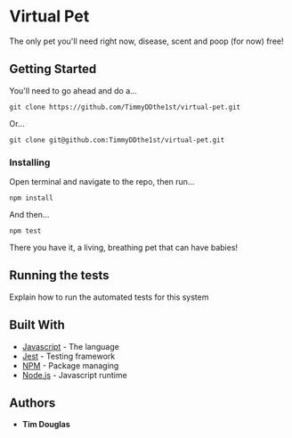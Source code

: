 # Virtual Pet

The only pet you'll need right now, disease, scent and poop (for now) free!

## Getting Started

You'll need to go ahead and do a...

```
git clone https://github.com/TimmyDDthe1st/virtual-pet.git
```
Or...
```
git clone git@github.com:TimmyDDthe1st/virtual-pet.git
```

### Installing

Open terminal and navigate to the repo, then run...

```
npm install
```

And then...

```
npm test
```

There you have it, a living, breathing pet that can have babies!

## Running the tests

Explain how to run the automated tests for this system

## Built With

* [Javascript](https://www.javascript.com/) - The language
* [Jest](https://jestjs.io/) - Testing framework
* [NPM](https://www.npmjs.com/) - Package managing
* [Node.js](https://nodejs.org/en/) - Javascript runtime

## Authors

* **Tim Douglas**
